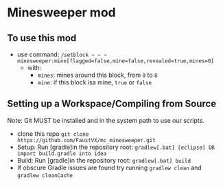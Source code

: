 Minesweeper mod
===========

## To use this mod
* use command: `/setblock ~ ~ ~ minesweeper:mine[flagged=false,mine=false,revealed=true,mines=0]`
    * with: 
        * `mines`: mines around this block, from `0` to `8`
        * `mine`: if this block isa mine, `true` or `false`

## Setting up a Workspace/Compiling from Source
Note: Git MUST be installed and in the system path to use our scripts.
* clone this repo `git clone https://github.com/FaustVX/mc_minesweeper.git`
* Setup: Run [gradle]in the repository root: `gradlew[.bat] [eclipse] OR import build.gradle into idea`
* Build: Run [gradle]in the repository root: `gradlew[.bat] build`
* If obscure Gradle issues are found try running `gradlew clean` and `gradlew cleanCache`